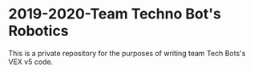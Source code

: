 # 2019-2020-Team Techno Bot's Robotics
This is a private repository for the purposes of writing team Tech Bots's VEX v5 code.
